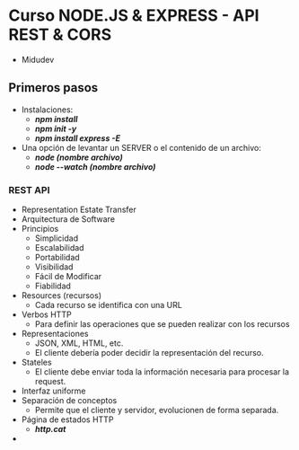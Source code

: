 # Curso NODE.JS & EXPRESS - API REST & CORS

- Midudev

## Primeros pasos

- Instalaciones:
  - **_npm install_**
  - **_npm init -y_**
  - **_npm install express -E_**
- Una opción de levantar un SERVER o el contenido de un archivo:
  - **_node (nombre archivo)_**
  - **_node --watch (nombre archivo)_**

### REST API

- Representation Estate Transfer
- Arquitectura de Software
- Principios
  - Simplicidad
  - Escalabilidad
  - Portabilidad
  - Visibilidad
  - Fácil de Modificar
  - Fiabilidad
- Resources (recursos)
  - Cada recurso se identifica con una URL
- Verbos HTTP
  - Para definir las operaciones que se pueden realizar con los recursos
- Representaciones
  - JSON, XML, HTML, etc.
  - El cliente debería poder decidir la representación del recurso.
- Stateles
  -  El cliente debe enviar toda la información necesaria para procesar la request.
- Interfaz uniforme
- Separación de conceptos
  - Permite que el cliente y servidor, evolucionen de forma separada.
- Página de estados HTTP
  - **_http.cat_**
- 